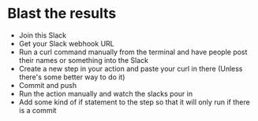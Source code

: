 ```{include} _templates/nav.html
```

# Blast the results

* Join this Slack
* Get your Slack webhook URL
* Run a curl command manually from the terminal and have people post their names or something into the Slack
* Create a new step in your action and paste your curl in there (Unless there's some better way to do it)
* Commit and push
* Run the action manually and watch the slacks pour in
* Add some kind of if statement to the step so that it will only run if there is a commit